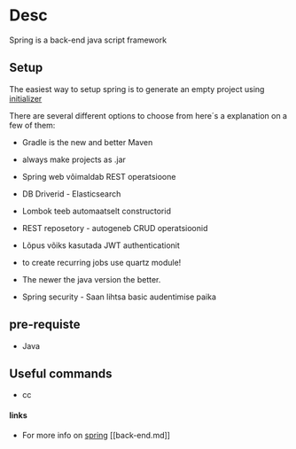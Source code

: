 # Desc

Spring is a back-end java script framework

## Setup

The easiest way to setup spring is to generate an empty project using [initializer](https://start.spring.io/)

There are several different options to choose from here´s a explanation on a few of them:

- Gradle is the new and better Maven
- always make projects as .jar
- Spring web võimaldab REST operatsioone

- DB Driverid - Elasticsearch

- Lombok teeb automaatselt constructorid

- REST reposetory - autogeneb CRUD operatsioonid

- Lõpus võiks kasutada JWT authenticationit
- to create recurring jobs use quartz module!
- The newer the java version the better.
- Spring security - Saan lihtsa basic audentimise paika

## pre-requiste

- Java

## Useful commands

- cc

#### links

- For more info on [spring](https://spring.io/projects/spring-boot)
  [[back-end.md]]
